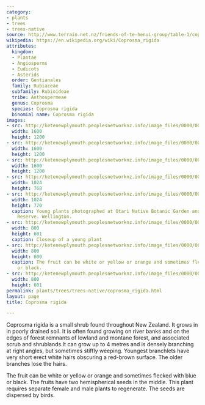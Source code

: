 ```yaml
---
category:
- plants
- trees
- trees-native
source: http://www.terrain.net.nz/friends-of-te-henui-group/table-1/coprosma-rigida.html
wikipedia: https://en.wikipedia.org/wiki/Coprosma_rigida
attributes:
  kingdom:
  - Plantae
  - Angiosperms
  - Eudicots
  - Asterids
  order: Gentianales
  family: Rubiaceae
  subfamily: Rubioideae
  tribe: Anthospermeae
  genus: Coprosma
  species: Coprosma rigida
  binomial name: Coprosma rigida
images:
- src: http://ketenewplymouth.peoplesnetworknz.info/image_files/0000/0011/4878/1_Coprosma_rigida-003.JPG
  width: 1600
  height: 1200
- src: http://ketenewplymouth.peoplesnetworknz.info/image_files/0000/0011/4863/1_Coprosma_rigida.JPG
  width: 1600
  height: 1200
- src: http://ketenewplymouth.peoplesnetworknz.info/image_files/0000/0011/4868/1_Coprosma_rigida-001.JPG
  width: 1600
  height: 1200
- src: http://ketenewplymouth.peoplesnetworknz.info/image_files/0000/0011/4873/1_Coprosma_rigida-002.JPG
  width: 1024
  height: 768
- src: http://ketenewplymouth.peoplesnetworknz.info/image_files/0000/0003/2194/Coprosma_rigida-001.JPG
  width: 1024
  height: 770
  caption: Young plants photographed at Otari Native Botanic Garden and Wilton's Bush
    Reserve. Wellington.
- src: http://ketenewplymouth.peoplesnetworknz.info/image_files/0000/0003/2199/Coprosma_rigida-002.JPG
  width: 800
  height: 601
  caption: Closeup of a young plant
- src: http://ketenewplymouth.peoplesnetworknz.info/image_files/0000/0001/9359/Coprosma_rigida_12.JPG
  width: 800
  height: 600
  caption: The fruit can be white or yellow or orange and sometimes flecked with blue
    or black.
- src: http://ketenewplymouth.peoplesnetworknz.info/image_files/0000/0001/9354/Coprosma_rigida-4.JPG
  width: 800
  height: 601
permalink: plants/trees/trees-native/coprosma_rigida.html
layout: page
title: Coprosma rigida

---
```

Coprosma rigida is a small shrub found throughout New Zealand. It grows in in poorly drained soil. It is often found growing on river banks and on the edges of forest remnants of lowland and montane forest, and associated scrub and shrublands.It can grow up to 4 metres and is densely branching at right angles, but sometimes stiffly weeping. Youngest branchlets have very short erect white hairs obscuring a red-brown surface. The older branches lose the hairs.



The fruit can be white or yellow or orange and sometimes flecked with blue or black. The fruits have two hemispherical seeds in the middle. This plant requires separate female and male plants to regenerate. The seeds are dispersed by birds.
